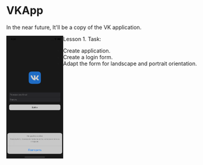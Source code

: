 # VKApp
In the near future, It'll be a copy of the VK application.

<img align="left" alt="React" width="150px" src="https://github.com/iosconstantine/VKApp/blob/Lesson-1/VKApp/Screenshots/Simulator%20Screen%20Shot%20-%20iPhone%2011%20-%202021-08-06%20at%2006.32.38.png?raw=true" />

Lesson 1.
Task:
- Create application.
- Create a login form.
- Adapt the form for landscape and portrait orientation.
